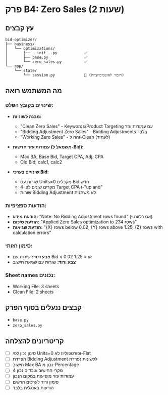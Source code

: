 # פרק B4: Zero Sales (2 שעות)

## עץ קבצים
```
bid-optimizer/
├── business/
│   └── optimizations/
│       ├── __init__.py            ✅
│       ├── base.py                ✅
│       └── zero_sales.py          ✅
└── app/
    └── state/
        └── session.py             🔄 (חיבור לאופטימיזציות)
```

## מה המשתמש רואה

### שינויים בקובץ הפלט:
- **מבנה לשוניות:**
  - "Clean Zero Sales" - Keywords/Product Targeting עם עמודות עזר
  - "Bidding Adjustment Zero Sales" - Bidding Adjustments בלבד
  - "Working Zero Sales" - זהה ל-Clean (לעתיד)

- **עמודות עזר חדשות (משמאל ל-Bid):**
  - Max BA, Base Bid, Target CPA, Adj. CPA
  - Old Bid, calc1, calc2

- **שינויים בערכי Bid:**
  - שורות עם Units=0 מקבלים Bid חדש
  - 4 מקרים שונים לפי Target CPA ו-"up and"
  - שורות Bidding Adjustment לא משתנות

### הודעות ספציפיות:
- **הודעת מידע:** "Note: No Bidding Adjustment rows found" (אם רלוונטי)
- **הודעת סיכום:** "Applied Zero Sales optimization to 234 rows"
- **הודעת שגיאות:** "{X} rows below 0.02, {Y} rows above 1.25, {Z} rows with calculation errors"

### סימון חזותי:
- **צבע ורוד:** שורות עם Bid < 0.02 או > 1.25
- **צבע ורוד:** שורות עם שגיאת חישוב

### Sheet names נכונים:
- Working File: 3 sheets
- Clean File: 2 sheets

## קבצים ננעלים בסוף הפרק
- `base.py`
- `zero_sales.py`

## קריטריונים להצלחה
- [ ] סינון נכון לפי Units=0 ופורטפוליוז לא-Flat
- [ ] הפרדת Bidding Adjustment ללשונית נפרדת
- [ ] חישוב Max BA נכון מ-Percentage
- [ ] 4 מקרי החישוב עובדים נכון
- [ ] עמודות עזר מופיעות במקום הנכון
- [ ] סימון ורוד לערכים חריגים
- [ ] הודעות באנגלית בלבד